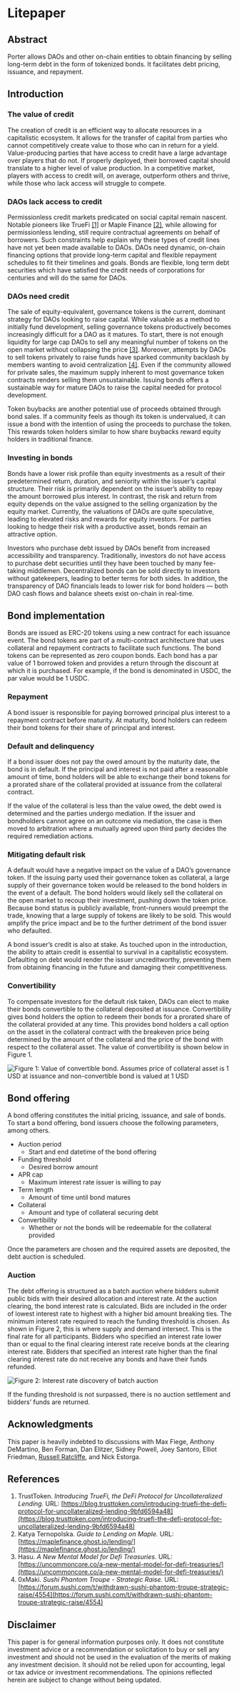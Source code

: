 # Litepaper

## Abstract

Porter allows DAOs and other on-chain entities to obtain financing by selling long-term debt in the form of tokenized bonds. It facilitates debt pricing, issuance, and repayment.

## Introduction

### The value of credit

The creation of credit is an efficient way to allocate resources in a capitalistic ecosystem. It allows for the transfer of capital from parties who cannot competitively create value to those who can in return for a yield. Value-producing parties that have access to credit have a large advantage over players that do not. If properly deployed, their borrowed capital should translate to a higher level of value production. In a competitive market, players with access to credit will, on average, outperform others and thrive, while those who lack access will struggle to compete.

### DAOs lack access to credit

Permissionless credit markets predicated on social capital remain nascent. Notable pioneers like TrueFi [\[1\]](litepaper.md#references) or Maple Finance [\[2\]](litepaper.md#references), while allowing for permissionless lending, still require contractual agreements on behalf of borrowers. Such constraints help explain why these types of credit lines have not yet been made available to DAOs. DAOs need dynamic, on-chain financing options that provide long-term capital and flexible repayment schedules to fit their timelines and goals. Bonds are flexible, long term debt securities which have satisfied the credit needs of corporations for centuries and will do the same for DAOs.

### DAOs need credit

The sale of equity-equivalent, governance tokens is the current, dominant strategy for DAOs looking to raise capital. While valuable as a method to initially fund development, selling governance tokens productively becomes increasingly difficult for a DAO as it matures. To start, there is not enough liquidity for large cap DAOs to sell any meaningful number of tokens on the open market without collapsing the price [\[3\]](litepaper.md#references). Moreover, attempts by DAOs to sell tokens privately to raise funds have sparked community backlash by members wanting to avoid centralization [\[4\]](litepaper.md#references). Even if the community allowed for private sales, the maximum supply inherent to most governance token contracts renders selling them unsustainable. Issuing bonds offers a sustainable way for mature DAOs to raise the capital needed for protocol development.

Token buybacks are another potential use of proceeds obtained through bond sales. If a community feels as though its token is undervalued, it can issue a bond with the intention of using the proceeds to purchase the token. This rewards token holders similar to how share buybacks reward equity holders in traditional finance.

### Investing in bonds

Bonds have a lower risk profile than equity investments as a result of their predetermined return, duration, and seniority within the issuer’s capital structure. Their risk is primarily dependent on the issuer’s ability to repay the amount borrowed plus interest. In contrast, the risk and return from equity depends on the value assigned to the selling organization by the equity market. Currently, the valuations of DAOs are quite speculative, leading to elevated risks and rewards for equity investors. For parties looking to hedge their risk with a productive asset, bonds remain an attractive option.

Investors who purchase debt issued by DAOs benefit from increased accessibility and transparency. Traditionally, investors do not have access to purchase debt securities until they have been touched by many fee-taking middlemen. Decentralized bonds can be sold directly to investors without gatekeepers, leading to better terms for both sides. In addition, the transparency of DAO financials leads to lower risk for bond holders — both DAO cash flows and balance sheets exist on-chain in real-time.

## Bond implementation

Bonds are issued as ERC-20 tokens using a new contract for each issuance event. The bond tokens are part of a multi-contract architecture that uses collateral and repayment contracts to facilitate such functions. The bond tokens can be represented as zero coupon bonds. Each bond has a par value of 1 borrowed token and provides a return through the discount at which it is purchased. For example, if the bond is denominated in USDC, the par value would be 1 USDC.

### Repayment

A bond issuer is responsible for paying borrowed principal plus interest to a repayment contract before maturity. At maturity, bond holders can redeem their bond tokens for their share of principal and interest.

### Default and delinquency

If a bond issuer does not pay the owed amount by the maturity date, the bond is in default. If the principal and interest is not paid after a reasonable amount of time, bond holders will be able to exchange their bond tokens for a prorated share of the collateral provided at issuance from the collateral contract.

If the value of the collateral is less than the value owed, the debt owed is determined and the parties undergo mediation. If the issuer and bondholders cannot agree on an outcome via mediation, the case is then moved to arbitration where a mutually agreed upon third party decides the required remediation actions.

### Mitigating default risk

A default would have a negative impact on the value of a DAO’s governance token. If the issuing party used their governance token as collateral, a large supply of their governance token would be released to the bond holders in the event of a default. The bond holders would likely sell the collateral on the open market to recoup their investment, pushing down the token price. Because bond status is publicly available, front-runners would preempt the trade, knowing that a large supply of tokens are likely to be sold. This would amplify the price impact and be to the further detriment of the bond issuer who defaulted.

A bond issuer’s credit is also at stake. As touched upon in the introduction, the ability to attain credit is essential to survival in a capitalistic ecosystem. Defaulting on debt would render the issuer uncreditworthy, preventing them from obtaining financing in the future and damaging their competitiveness.

### Convertibility

To compensate investors for the default risk taken, DAOs can elect to make their bonds convertible to the collateral deposited at issuance. Convertibility gives bond holders the option to redeem their bonds for a prorated share of the collateral provided at any time. This provides bond holders a call option on the asset in the collateral contract with the breakeven price being determined by the amount of the collateral and the price of the bond with respect to the collateral asset. The value of convertibility is shown below in Figure 1.

![Figure 1: Value of convertible bond. Assumes price of collateral asset is 1 USD at issuance and non-convertible bond is valued at 1 USD](assets/convertibility\_chart.png)

## Bond offering

A bond offering constitutes the initial pricing, issuance, and sale of bonds. To start a bond offering, bond issuers choose the following parameters, among others.

* Auction period
  * Start and end datetime of the bond offering
* Funding threshold
  * Desired borrow amount
* APR cap
  * Maximum interest rate issuer is willing to pay
* Term length
  * Amount of time until bond matures
* Collateral
  * Amount and type of collateral securing debt
* Convertibility
  * Whether or not the bonds will be redeemable for the collateral provided

Once the parameters are chosen and the required assets are deposited, the debt auction is scheduled.

### Auction

The debt offering is structured as a batch auction where bidders submit public bids with their desired allocation and interest rate. At the auction clearing, the bond interest rate is calculated. Bids are included in the order of lowest interest rate to highest with a higher bid amount breaking ties. The minimum interest rate required to reach the funding threshold is chosen. As shown in Figure 2, this is where supply and demand intersect. This is the final rate for all participants. Bidders who specified an interest rate lower than or equal to the final clearing interest rate receive bonds at the clearing interest rate. Bidders that specified an interest rate higher than the final clearing interest rate do not receive any bonds and have their funds refunded.

![Figure 2: Interest rate discovery of batch auction](assets/auction\_chart.png)

If the funding threshold is not surpassed, there is no auction settlement and bidders’ funds are returned.

## Acknowledgments

This paper is heavily indebted to discussions with Max Fiege, Anthony DeMartino, Ben Forman, Dan Elitzer, Sidney Powell, Joey Santoro, Elliot Friedman, [Russell Ratcliffe](https://github.com/russeii), and Nick Estorga.

## References

1. TrustToken. _Introducing TrueFi, the DeFi Protocol for Uncollateralized Lending._ URL: [https://blog.trusttoken.com/introducing-truefi-the-defi-protocol-for-uncollateralized-lending-9bfd6594a48](https://blog.trusttoken.com/introducing-truefi-the-defi-protocol-for-uncollateralized-lending-9bfd6594a48)
2. Katya Ternopolska. _Guide to Lending on Maple._ URL: [https://maplefinance.ghost.io/lending/](https://maplefinance.ghost.io/lending/)
3. Hasu. _A New Mental Model for Defi Treasuries._ URL: [https://uncommoncore.co/a-new-mental-model-for-defi-treasuries/](https://uncommoncore.co/a-new-mental-model-for-defi-treasuries/)
4. 0xMaki. _Sushi Phantom Troupe - Strategic Raise._ URL: [https://forum.sushi.com/t/withdrawn-sushi-phantom-troupe-strategic-raise/4554](https://forum.sushi.com/t/withdrawn-sushi-phantom-troupe-strategic-raise/4554)

## Disclaimer

This paper is for general information purposes only. It does not constitute investment advice or a recommendation or solicitation to buy or sell any investment and should not be used in the evaluation of the merits of making any investment decision. It should not be relied upon for accounting, legal or tax advice or investment recommendations. The opinions reflected herein are subject to change without being updated.

